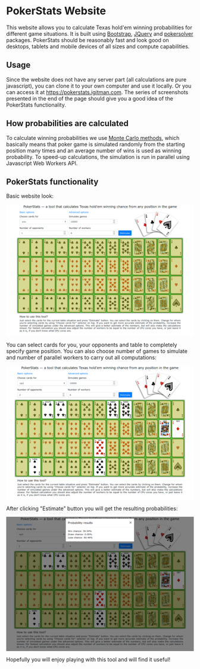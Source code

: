 # PokerStats Website

This website allows you to calculate Texas hold'em winning probabilities for different game situations. It is built using [Bootstrap](https://getbootstrap.com/), [JQuery](https://jquery.com/) and [pokersolver](https://github.com/goldfire/pokersolver) packages. PokerStats should be reasonably fast and look good on desktops, tablets and mobile devices of all sizes and compute capabilities.

## Usage
Since the website does not have any server part (all calculations are pure javascript), you can clone it to your own computer and use it locally. Or you can access it at https://pokerstats.igitman.com. The series of screenshots presented in the end of the page should give you a good idea of the PokerStats functionality.

## How probabilities are calculated
To calculate winning probabilities we use [Monte Carlo methods](https://en.wikipedia.org/wiki/Monte_Carlo_method), which basically means that poker game is simulated randomly from the starting position many times and an average number of wins is used as winning probability. To speed-up calculations, the simulation is run in parallel using Javascript Web Workers API.

## PokerStats functionality
Basic website look:<br>

<img src="screenshot-1.png" align="middle"/>

You can select cards for you, your opponents and table to completely specify game position. You can also choose number of games to simulate and number of parallel workers to carry out all computations:

<img src="screenshot-2.png" align="middle"/>

After clicking "Estimate" button you will get the resulting probabilities:

<img src="screenshot-3.png" align="middle"/>

Hopefully you will enjoy playing with this tool and will find it useful!
